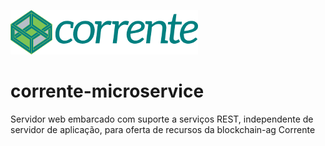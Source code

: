 ![alt text](https://github.com/Compplied/corrente-commons/raw/master/dist/logo.png "Logo Corrente")
# corrente-microservice
Servidor web embarcado com suporte a serviços REST, independente de servidor de aplicação, para oferta de recursos da blockchain-ag Corrente
